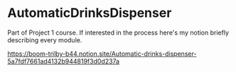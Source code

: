 # AutomaticDrinksDispenser
Part of Project 1 course.
If interested in the process here's my notion briefly describing every module.

https://boom-trilby-b44.notion.site/Automatic-drinks-dispenser-5a7fdf7661ad4132b944819f3d0d237a

